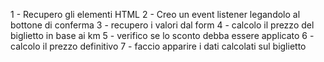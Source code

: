 1 - Recupero gli elementi HTML
2 - Creo un event listener legandolo al bottone di conferma
3 - recupero i valori dal form 
4 - calcolo il prezzo del biglietto in base ai km
5 - verifico se lo sconto debba essere applicato
6 - calcolo il prezzo definitivo 
7 - faccio apparire i dati calcolati sul biglietto